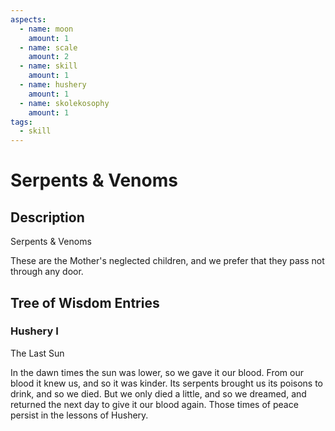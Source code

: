 ```yaml
---
aspects: 
  - name: moon
    amount: 1
  - name: scale
    amount: 2
  - name: skill
    amount: 1
  - name: hushery
    amount: 1
  - name: skolekosophy
    amount: 1
tags:
  - skill
---
```


# Serpents & Venoms

## Description
Serpents & Venoms

These are the Mother's neglected children, and we prefer that they pass not through any door.
## Tree of Wisdom Entries
### Hushery I
The Last Sun

In the dawn times the sun was lower, so we gave it our blood. From our blood it knew us, and so it was kinder. Its serpents brought us its poisons to drink, and so we died. But we only died a little, and so we dreamed, and returned the next day to give it our blood again. Those times of peace persist in the lessons of Hushery.